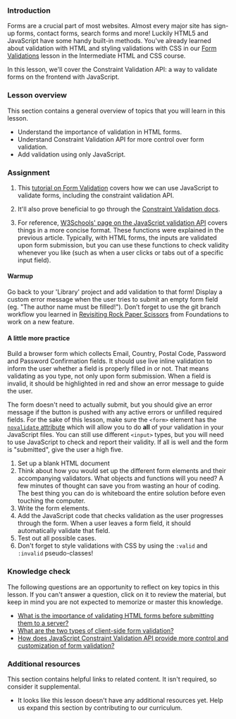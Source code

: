 ### Introduction

Forms are a crucial part of most websites. Almost every major site has sign-up forms, contact forms, search forms and more!  Luckily HTML5 and JavaScript have some handy built-in methods. You've already learned about validation with HTML and styling validations with CSS in our [Form Validations](https://www.theodinproject.com/paths/full-stack-javascript/courses/intermediate-html-and-css/lessons/form-validation) lesson in the Intermediate HTML and CSS course.

In this lesson, we'll cover the Constraint Validation API: a way to validate forms on the frontend with JavaScript.

### Lesson overview

This section contains a general overview of topics that you will learn in this lesson.

- Understand the importance of validation in HTML forms.
- Understand Constraint Validation API for more control over form validation.
- Add validation using only JavaScript.

### Assignment

<div class="lesson-content__panel" markdown="1">

1. This [tutorial on Form Validation](https://developer.mozilla.org/en-US/docs/Learn/Forms/Form_validation#validating_forms_using_javascript) covers how we can use JavaScript to validate forms, including the constraint validation API.

1. It'll also prove beneficial to go through the [Constraint Validation docs](https://developer.mozilla.org/en-US/docs/Web/HTML/Constraint_validation).

1. For reference, [W3Schools' page on the JavaScript validation API](https://www.w3schools.com/js/js_validation_api.asp) covers things in a more concise format. These functions were explained in the previous article. Typically, with HTML forms, the inputs are validated upon form submission, but you can use these functions to check validity whenever you like (such as when a user clicks or tabs out of a specific input field).

#### Warmup

Go back to your 'Library' project and add validation to that form! Display a custom error message when the user tries to submit an empty form field (eg. "The author name must be filled!"). Don’t forget to use the git branch workflow you learned in [Revisiting Rock Paper Scissors](https://www.theodinproject.com/lessons/foundations-revisiting-rock-paper-scissors) from Foundations to work on a new feature.

#### A little more practice

Build a browser form which collects Email, Country, Postal Code, Password and Password Confirmation fields. It should use live inline validation to inform the user whether a field is properly filled in or not. That means validating as you type, not only upon form submission. When a field is invalid, it should be highlighted in red and show an error message to guide the user.

The form doesn't need to actually submit, but you should give an error message if the button is pushed with any active errors or unfilled required fields. For the sake of this lesson, make sure the `<form>` element has the [`novalidate` attribute](https://developer.mozilla.org/en-US/docs/Web/HTML/Element/form#novalidate) which will allow you to do **all** of your validation in your JavaScript files. You can still use different `<input>` types, but you will need to use JavaScript to check and report their validity. If all is well and the form is "submitted", give the user a high five.

1. Set up a blank HTML document
1. Think about how you would set up the different form elements and their accompanying validators.  What objects and functions will you need? A few minutes of thought can save you from wasting an hour of coding.  The best thing you can do is whiteboard the entire solution before even touching the computer.
1. Write the form elements.
1. Add the JavaScript code that checks validation as the user progresses through the form.  When a user leaves a form field, it should automatically validate that field.
1. Test out all possible cases.
1. Don't forget to style validations with CSS by using the `:valid` and `:invalid` pseudo-classes!

</div>

### Knowledge check

The following questions are an opportunity to reflect on key topics in this lesson. If you can't answer a question, click on it to review the material, but keep in mind you are not expected to memorize or master this knowledge.

- [What is the importance of validating HTML forms before submitting them to a server?](https://developer.mozilla.org/en-US/docs/Learn/Forms/Form_validation#what_is_form_validation)
- [What are the two types of client-side form validation?](https://developer.mozilla.org/en-US/docs/Learn/Forms/Form_validation#different_types_of_client-side_validation)
- [How does JavaScript Constraint Validation API provide more control and customization of form validation?](https://developer.mozilla.org/en-US/docs/Learn/Forms/Form_validation#validating_forms_using_javascript)

### Additional resources

This section contains helpful links to related content. It isn't required, so consider it supplemental.

- It looks like this lesson doesn't have any additional resources yet. Help us expand this section by contributing to our curriculum.
